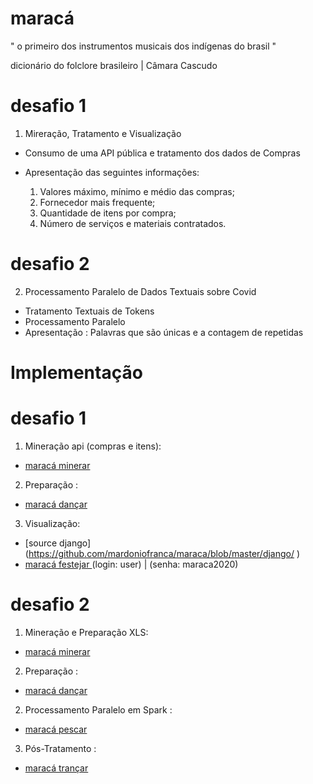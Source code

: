 # maracá

" o primeiro dos instrumentos musicais dos indígenas do brasil "  

dicionário do folclore brasileiro | Câmara Cascudo

# desafio 1

1) Mireração, Tratamento e Visualização

- Consumo de uma API pública e tratamento dos dados de Compras  
- Apresentação das seguintes informações:

    1. Valores máximo, mínimo e médio das compras;
    2. Fornecedor mais frequente;
    3. Quantidade de itens por compra;
    4. Número de serviços e materiais contratados.

# desafio 2

2) Processamento Paralelo de Dados Textuais sobre Covid
- Tratamento Textuais de Tokens
- Processamento Paralelo 
- Apresentação : Palavras que são únicas e a contagem de repetidas

# Implementação

# desafio 1

1) Mineração api (compras e itens):
  - [maracá minerar ](https://github.com/mardoniofranca/maraca/blob/master/miner/api-request.ipynb)

2) Preparação :
  - [maracá dançar ](https://github.com/mardoniofranca/maraca/blob/master/prepare/compras_itens.ipynb)

3) Visualização:
  - [source django]  (https://github.com/mardoniofranca/maraca/blob/master/django/ )
  - [maracá festejar ](https://maraca.herokuapp.com/)  (login: user) |  (senha: maraca2020)


# desafio 2

1) Mineração e Preparação XLS:
  - [maracá minerar ](https://github.com/mardoniofranca/maraca/blob/master/miner/miner_xls.ipynb)

2) Preparação :
  - [maracá dançar ](https://github.com/mardoniofranca/maraca/blob/master/prepare/text.ipynb)

2) Processamento Paralelo em Spark :
  - [maracá pescar ](https://github.com/mardoniofranca/maraca/blob/master/spark/main.py)

3) Pós-Tratamento :
  - [maracá trançar ](https://github.com/mardoniofranca/maraca/blob/master/treat/text.ipynb)

